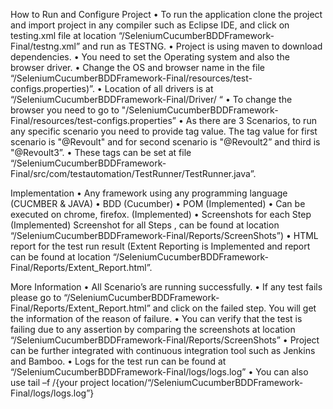 How to Run and Configure Project 
• To run the application clone the project and import project in any compiler such as Eclipse IDE, and click on testing.xml file at location “/SeleniumCucumberBDDFramework-Final/testng.xml” and run as TESTNG. 
• Project is using maven to download dependencies. • You need to set the Operating system and also the browser driver. 
• Change the OS and browser name in the file “/SeleniumCucumberBDDFramework-Final/resources/test-configs.properties)”. 
• Location of all drivers is at “/SeleniumCucumberBDDFramework-Final/Driver/ “ 
• To change the browser you need to go to "/SeleniumCucumberBDDFramework-Final/resources/test-configs.properties” 
• As there are 3 Scenarios, to run any specific scenario you need to provide tag value. The tag value for first scenario is "@Revoult" and for second scenario is "@Revoult2” and third is "@Revoult3”. 
• These tags can be set at file “/SeleniumCucumberBDDFramework-Final/src/com/testautomation/TestRunner/TestRunner.java”.

Implementation 
• Any framework using any programming language (CUCMBER & JAVA) 
• BDD (Cucumber) 
• POM (Implemented) 
• Can be executed on chrome, firefox. (Implemented) 
• Screenshots for each Step (Implemented) Screenshot for all Steps , can be found at location “/SeleniumCucumberBDDFramework-Final/Reports/ScreenShots”) 
• HTML report for the test run result (Extent Reporting is Implemented and report can be found at location “/SeleniumCucumberBDDFramework-Final/Reports/Extent_Report.html”.

More Information
• All Scenario’s are running successfully. 
• If any test fails please go to “/SeleniumCucumberBDDFramework-Final/Reports/Extent_Report.html” and click on the failed step. You will get the information of the reason of failure. 
• You can verify that the test is failing due to any assertion by comparing the screenshots at location “/SeleniumCucumberBDDFramework-Final/Reports/ScreenShots” 
• Project can be further integrated with continuous integration tool such as Jenkins and Bamboo.
• Logs for the test run can be found at “/SeleniumCucumberBDDFramework-Final/logs/logs.log” 
• You can also use tail –f /{your project location/“/SeleniumCucumberBDDFramework-Final/logs/logs.log”}
